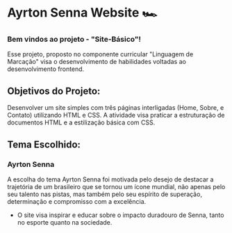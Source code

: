 # Ayrton Senna Website 🏎️
### Bem vindos ao projeto - "Site-Básico"!
Esse projeto, proposto no componente curricular "Linguagem de Marcação" visa o desenvolvimento de habilidades voltadas ao desenvolvimento frontend.

## Objetivos do Projeto:

Desenvolver um site simples com três páginas interligadas (Home, Sobre, e Contato)
utilizando HTML e CSS. A atividade visa praticar a estruturação de documentos HTML e a
estilização básica com CSS.

## Tema Escolhido:
### Ayrton Senna
A escolha do tema Ayrton Senna foi motivada pelo desejo de destacar a trajetória de um brasileiro que se tornou um ícone mundial, não apenas pelo seu talento nas pistas, mas também pelo seu espírito de superação, determinação e compromisso com a excelência. 

- O site visa inspirar e educar sobre o impacto duradouro de Senna, tanto no esporte quanto na sociedade.

